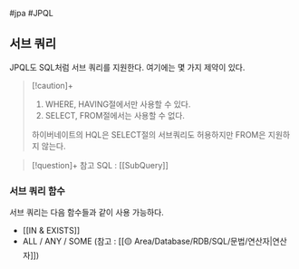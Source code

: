 #jpa #JPQL 

## 서브 쿼리
JPQL도 SQL처럼 서브 쿼리를 지원한다. 여기에는 몇 가지 제약이 있다.

> [!caution]+ 
> 1. WHERE, HAVING절에서만 사용할 수 있다.
> 2. SELECT, FROM절에서는 사용할 수 없다.
> 
> 하이버네이트의 HQL은 SELECT절의 서브쿼리도 허용하지만 FROM은 지원하지 않는다.

> [!question]+ 참고
> SQL : [[SubQuery]]

### 서브 쿼리 함수
서브 쿼리는 다음 함수들과 같이 사용 가능하다.
+ [[IN & EXISTS]]
+ ALL / ANY / SOME (참고 : [[🟡 Area/Database/RDB/SQL/문법/연산자|연산자]])